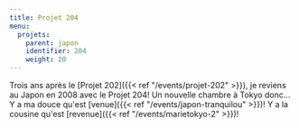 ```yaml
---
title: Projet 204
menu:
  projets:
    parent: japon
    identifier: 204
    weight: 20
---
```

Trois ans après le [Projet 202]({{< ref "/events/projet-202" >}}), je reviens au Japon en 2008 avec le Projet 204! Un nouvelle chambre à Tokyo donc... 
Y a ma douce qu'est [venue]({{< ref "/events/japon-tranquilou" >}})!
Y a la cousine qu'est [revenue]({{< ref "/events/marietokyo-2" >}})!